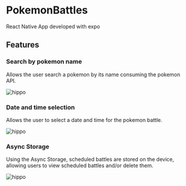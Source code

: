# PokemonBattles
React Native App developed with expo

## Features

### Search by pokemon name
Allows the user search a pokemon by its name consuming the pokemon API.

![hippo](https://media1.giphy.com/media/Idq3oEyQkJPt2sejra/giphy.gif)

### Date and time selection
Allows the user to select a date and time for the pokemon battle.

![hippo](https://media4.giphy.com/media/v1.Y2lkPTc5MGI3NjExZDI2NTkzYmIxNjI1MjM4MzJkNWVhMWNkNzgzODc1OWQ5NjRkZWY5ZiZjdD1n/m9rbD0oOT78FgUUgZ2/giphy.gif)

### Async Storage
Using the Async Storage, scheduled battles are stored on the device, allowing users to view scheduled battles and/or delete them.

![hippo](https://media0.giphy.com/media/ssAnpfDVixu4ata2WK/giphy.gif)
